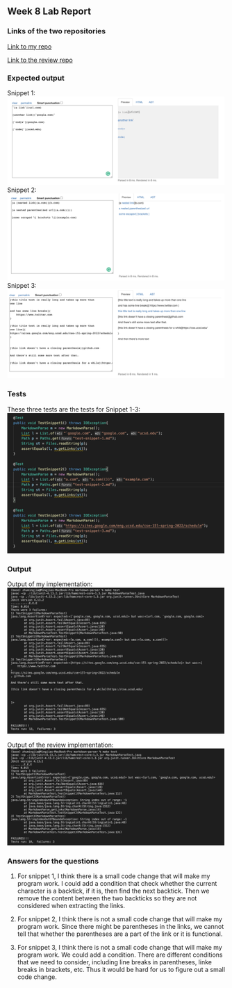 ## Week 8 Lab Report

### Links of the two repositories

[Link to my repo](https://github.com/mingjiazhu/markdown-parser)

[Link to the review repo](https://github.com/Hiro-229/markdown-parser)

### Expected output

Snippet 1:
<br>
<img src="lab-report-4-images/preview1.png" width="500" />
<br>
Snippet 2:
<br>
<img src="lab-report-4-images/preview2.png" width="500" />
<br>
Snippet 3:
<br>
<img src="lab-report-4-images/preview3.png" width="500" />

### Tests

These three tests are the tests for Snippet 1-3:
<br>
<img src="lab-report-4-images/tests.png" width="500" />

### Output

Output of my implementation:
<br>
<img src="lab-report-4-images/output-mine.png" width="500" />

Output of the review implementation:
<br>
<img src="lab-report-4-images/output-review.png" width="500" />

### Answers for the questions

1. For snippet 1, I think there is a small code change that will make my program work. I could add a condition that check whether the current character is a backtick, if it is, then find the next backtick. Then we remove the content between the two backticks so they are not considered when extracting the links.

2. For snippet 2, I think there is not a small code change that will make my program work. Since there might be parentheses in the links, we cannot tell that whether the parentheses are a part of the link or it is functional.

3. For snippet 3, I think there is not a small code change that will make my program work. We could add a condition. There are different conditions that we need to consider, including line breaks in parentheses, linke breaks in brackets, etc. Thus it would be hard for us to figure out a small code change.



